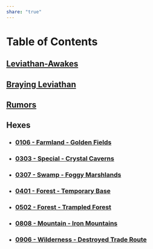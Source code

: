 ```yaml
---  
share: "true"  
---  
```

  
# Table of Contents  
  
## [Leviathan-Awakes](Leviathan-Awakes.html)  
  
## [Braying Leviathan](Braying-Leviathan.html)  
  
## [Rumors](Crisis/Leviathan-Awakes/Rumors.html)  
  
## Hexes  
  
- ### [0106 - Farmland - Golden Fields](./Hexes/0106-Farmland-Golden-Fields.md)  
- ### [0303 - Special - Crystal Caverns](./Hexes/0303-Special-Crystal-Caverns.md)  
- ### [0307 - Swamp - Foggy Marshlands](0307-Swamp-Foggy-Marshlands.md)  
- ### [0401 - Forest - Temporary Base](0401-Forest-Temporary-Base.md)  
- ### [0502 - Forest - Trampled Forest](0502-Forest-Trampled-Forest.md)  
- ### [0808 - Mountain - Iron Mountains](0808-Mountain-Iron-Mountains.md)  
- ### [0906 - Wilderness - Destroyed Trade Route](0906-Wilderness-Destroyed-Trade-Route.md)  
